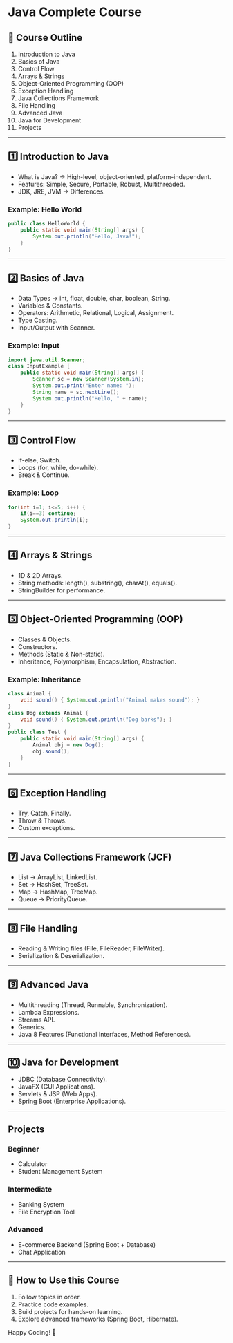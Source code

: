 
# Java Complete Course 

## 📌 Course Outline

1. Introduction to Java  
2. Basics of Java  
3. Control Flow  
4. Arrays & Strings  
5. Object-Oriented Programming (OOP)  
6. Exception Handling  
7. Java Collections Framework  
8. File Handling  
9. Advanced Java  
10. Java for Development  
11. Projects  

---

## 1️⃣ Introduction to Java
- What is Java? → High-level, object-oriented, platform-independent.  
- Features: Simple, Secure, Portable, Robust, Multithreaded.  
- JDK, JRE, JVM → Differences.  

### Example: Hello World
```java
public class HelloWorld {
    public static void main(String[] args) {
        System.out.println("Hello, Java!");
    }
}
```

---

## 2️⃣ Basics of Java
- Data Types → int, float, double, char, boolean, String.  
- Variables & Constants.  
- Operators: Arithmetic, Relational, Logical, Assignment.  
- Type Casting.  
- Input/Output with Scanner.  

### Example: Input
```java
import java.util.Scanner;
class InputExample {
    public static void main(String[] args) {
        Scanner sc = new Scanner(System.in);
        System.out.print("Enter name: ");
        String name = sc.nextLine();
        System.out.println("Hello, " + name);
    }
}
```

---

## 3️⃣ Control Flow
- If-else, Switch.  
- Loops (for, while, do-while).  
- Break & Continue.  

### Example: Loop
```java
for(int i=1; i<=5; i++) {
    if(i==3) continue;
    System.out.println(i);
}
```

---

## 4️⃣ Arrays & Strings
- 1D & 2D Arrays.  
- String methods: length(), substring(), charAt(), equals().  
- StringBuilder for performance.  

---

## 5️⃣ Object-Oriented Programming (OOP)
- Classes & Objects.  
- Constructors.  
- Methods (Static & Non-static).  
- Inheritance, Polymorphism, Encapsulation, Abstraction.  

### Example: Inheritance
```java
class Animal {
    void sound() { System.out.println("Animal makes sound"); }
}
class Dog extends Animal {
    void sound() { System.out.println("Dog barks"); }
}
public class Test {
    public static void main(String[] args) {
        Animal obj = new Dog();
        obj.sound();
    }
}
```

---

## 6️⃣ Exception Handling
- Try, Catch, Finally.  
- Throw & Throws.  
- Custom exceptions.  

---

## 7️⃣ Java Collections Framework (JCF)
- List → ArrayList, LinkedList.  
- Set → HashSet, TreeSet.  
- Map → HashMap, TreeMap.  
- Queue → PriorityQueue.  

---

## 8️⃣ File Handling
- Reading & Writing files (File, FileReader, FileWriter).  
- Serialization & Deserialization.  

---

## 9️⃣ Advanced Java
- Multithreading (Thread, Runnable, Synchronization).  
- Lambda Expressions.  
- Streams API.  
- Generics.  
- Java 8 Features (Functional Interfaces, Method References).  

---

## 🔟 Java for Development
- JDBC (Database Connectivity).  
- JavaFX (GUI Applications).  
- Servlets & JSP (Web Apps).  
- Spring Boot (Enterprise Applications).  

---

## Projects

### Beginner
- Calculator  
- Student Management System  

### Intermediate
- Banking System  
- File Encryption Tool  

### Advanced
- E-commerce Backend (Spring Boot + Database)  
- Chat Application  

---

## 📖 How to Use this Course
1. Follow topics in order.  
2. Practice code examples.  
3. Build projects for hands-on learning.  
4. Explore advanced frameworks (Spring Boot, Hibernate).  

Happy Coding! 🚀  
